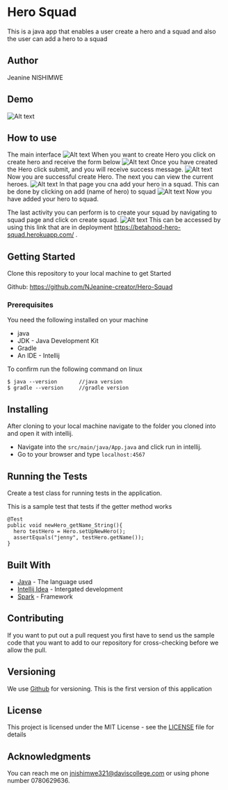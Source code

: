 # Hero Squad

This is a java app that enables a user create a hero and a squad and also the user can add a hero to a squad
## Author

Jeanine NISHIMWE


## Demo
![Alt text](src/main/resources/public/img/demo.png?raw=true "")
## How to use
The main interface 
![Alt text](src/main/resources/public/img/demo.png?raw=true "")
When you want to create Hero you click on create hero and receive the form below
![Alt text](src/main/resources/public/img/createheroes.png?raw=true "")
Once you have created the Hero click submit, and you will receive success message.
![Alt text](src/main/resources/public/img/createhero.png?raw=true "")
Now you are successful create Hero. The next you can view the current heroes.
![Alt text](src/main/resources/public/img/currenthero.png?raw=true "")
In that page you cna add your hero in a squad. This can be done by clicking on add (name of hero) to squad
![Alt text](src/main/resources/public/img/squad.png?raw=true "")
Now you have added your hero to squad. 

The last activity you can perform is to create your squad by navigating to squad page and click on create squad.
![Alt text](src/main/resources/public/img/createsquad.png?raw=true "")
This can be accessed by using this link that are in deployment https://betahood-hero-squad.herokuapp.com/ .

## Getting Started

Clone this repository to your local machine to get Started

Github: https://github.com/NJeanine-creator/Hero-Squad

### Prerequisites

You need the following installed on your machine
- java
- JDK - Java Development Kit
- Gradle
- An IDE - Intellij


To confirm run the following command on linux
```
$ java --version       //java version
$ gradle --version     //gradle version
```

## Installing

After cloning to your local machine navigate to the folder you cloned into and open it with intellij.
* Navigate into the ``` src/main/java/App.java ``` and click run in intellij.
* Go to your browser and type ``` localhost:4567 ```

## Running the Tests 

Create a test class for running tests in the application.

This is a sample test that tests if the getter method works

```
@Test
public void newHero_getName_String(){
  hero testHero = Hero.setUpNewHero();
  assertEquals("jenny", testHero.getName());
}
```

## Built With

* [Java](https://www.java.com/) - The language used
* [Intellij Idea](https://www.jetbrains.com/idea/) - Intergated development
* [Spark]() - Framework


## Contributing
If you want to put out a pull request you first have to send us the sample code that you want to add to our repository for cross-checking before we allow the pull.

## Versioning

We use [Github](https://github.com/) for versioning. This is the first version of this application

## License

This project is licensed under the MIT License - see the [LICENSE](LICENSE) file for details

## Acknowledgments
You can reach me on jnishimwe321@daviscollege.com or using phone number 0780629636.


